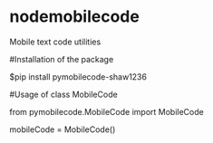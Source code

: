 # nodemobilecode

Mobile text code utilities

#Installation of the package

$pip install pymobilecode-shaw1236

#Usage of class MobileCode

from pymobilecode.MobileCode import MobileCode

mobileCode = MobileCode()

